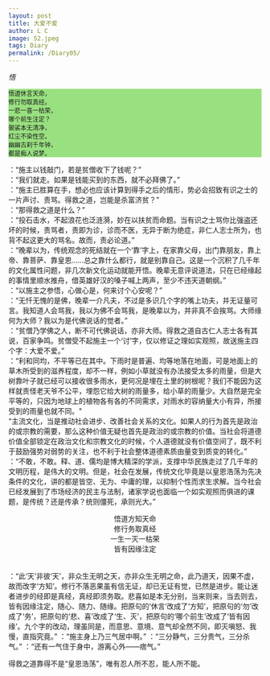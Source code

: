 ```yaml
---
layout: post
title: 大爱不爱
author: L C
image: 52.jpeg
tags: Diary
permalink: /Diary05/
---
```

<iframe src="/vedio/王疆.mp3" autostart="false" loop="true" style="display:none"></iframe>

*悟*   

<div style="font-size: 12px ; display: block; margin: 0 auto; background: #99E080 "><p>
悟道休言天命，  <br>  
修行勿取真经。  <br>
一悲一喜一枯荣，<br>  
哪个前生注定？  <br>
袈裟本无清净，  <br>
红尘不染性空。  <br>
幽幽古刹千年钟，<br> 
都是痴人说梦。</p>
</div>  
  
：“施主以钱敲门，若是贫僧收下了钱呢？”  
：“我们就走。如果是钱能买到的东西，就不必拜佛了。”  
：“施主已胜算在手，想必也应该计算到得手之后的情形，势必会招致有识之士的一片声讨、责骂。得救之道，岂能是杀富济贫？”  
：“那得救之道是什么？”  
：“投石击水，不起浪花也泛涟漪，妙在以扶贫而命题。当有识之士骂你比强盗还坏的时候，责骂者，责即为诊，诊而不医，无异于断为绝症，非仁人志士所为，也背不起这更大的骂名。故而，责必论道。”  
：“晚辈以为，传统观念的死结就在一个‘靠’字上，在家靠父母，出门靠朋友，靠上帝、靠菩萨、靠皇恩……总之靠什么都行，就是别靠自己。这是一个沉积了几千年的文化属性问题，非几次新文化运动就能开悟。晚辈无意评说道法，只在已经缘起的事情里顺水推舟，借英雄好汉的嗓子喊上两声，至少不违天道朝纲。”  
：“以施主之参悟，心做心是，何来讨个心安呢？”  
：“无忏无愧的是佛，晚辈一介凡夫，不过是多识几个字的嘴上功夫，并无证量可言。我知道人会骂我，我以为佛不会骂我，是晚辈以为，并非真不会挨骂。大师缘何为大师？我以为是代佛说话的觉者。”  
：“贫僧乃学佛之人，断不可代佛说话，亦非大师。得救之道自古仁人志士各有其说，百家争鸣。贫僧受不起施主一个‘讨’字，仅以修证之理如实观照，故送施主四个字：大爱不爱。”  
：“利和同均，不平等已在其中。下雨时是普遍、均等地落在地面，可是地面上的草木所受到的滋养程度，却不一样，例如小草就没有办法接受太多的雨量，但是大树靠叶子就已经可以接收很多雨水，更何况是埋在土里的树根呢？我们不能因为这样就责怪老天爷不公平，埋怨它给大树的雨量多，给小草的雨量少。大自然是完全平等的，只因为地球上的植物各有各的不同需求，对雨水的容纳量大小有异，所接受到的雨量也就不同。"  
“主流文化，当是推动社会进步、改善社会关系的文化。如果人的行为首先是政治的或宗教的需要，那么这种价值无疑也首先是政治的或宗教的价值。当社会将道德价值全部锁定在政治文化和宗教文化的时候，个人道德就没有价值空间了，既不利于鼓励强势对弱势的关注，也不利于社会整体道德素质由量变到质变的转化。”  
：“不敢，不敢。释、道、儒均是博大精深的学派，支撑中华民族走过了几千年的文明历程，是伟大的文明。但是，社会在发展，传统文化毕竟是以皇恩浩荡为先决条件的文化，讲的都是皆空、无为、中庸的理，以抑制个性而求生求解。当今社会已经发展到了市场经济的民主与法制，诸家学说也面临一个如实观照而俱进的课题，是传统？还是传承？统则僵死，承则光大。”  
<div align="center">悟道方知天命<br>
修行务取真经<br>
一生一灭一枯荣<br>
    皆有因缘注定</div><br><br>
：“此‘天’非彼‘天’，非众生无明之天，亦非众生无明之命，此乃道天，因果不虚，故而改字‘方知’。修行不落恶果虽有信无证，却已无证有觉，已然是进步。能让迷者进步的经即是真经，真经即须务取。悲喜如是本无分别，当来则来，当去则去，皆有因缘注定，随心、随力、随缘。把原句的‘休言’改成了‘方知’，把原句的‘勿’改成了‘务’，把原句的‘悲、喜’改成了‘生、灭’，把原句的‘哪个前生’改成了‘皆有因缘’。九个字的改动，理虽同是，而意思、意境、意气却全然不同，即灭嗔怒、我慢，直指究竟。”  
：“施主身上乃三气居中啊。”  
：“三分静气，三分贵气，三分杀气。”  
：“还有一气住于身中，游离心外——痞气。”  

得救之道靠得不是“皇恩浩荡”，唯有忍人所不忍，能人所不能。  

